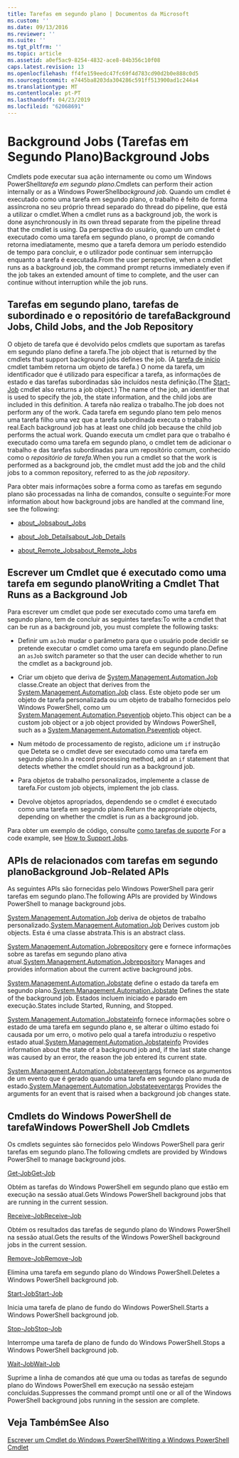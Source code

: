 ```yaml
---
title: Tarefas em segundo plano | Documentos da Microsoft
ms.custom: ''
ms.date: 09/13/2016
ms.reviewer: ''
ms.suite: ''
ms.tgt_pltfrm: ''
ms.topic: article
ms.assetid: a0ef5ac9-8254-4832-ace8-84b356c10f08
caps.latest.revision: 13
ms.openlocfilehash: ff4fe159eedc47fc69f4d783cd90d2b0e888c0d5
ms.sourcegitcommit: e7445ba8203da304286c591ff513900ad1c244a4
ms.translationtype: MT
ms.contentlocale: pt-PT
ms.lasthandoff: 04/23/2019
ms.locfileid: "62068691"
---
```

# <a name="background-jobs"></a><span data-ttu-id="7776f-102">Background Jobs (Tarefas em Segundo Plano)</span><span class="sxs-lookup"><span data-stu-id="7776f-102">Background Jobs</span></span>

<span data-ttu-id="7776f-103">Cmdlets pode executar sua ação internamente ou como um Windows PowerShell*tarefa em segundo plano*.</span><span class="sxs-lookup"><span data-stu-id="7776f-103">Cmdlets can perform their action internally or as a Windows PowerShell*background job*.</span></span> <span data-ttu-id="7776f-104">Quando um cmdlet é executado como uma tarefa em segundo plano, o trabalho é feito de forma assíncrona no seu próprio thread separado do thread do pipeline, que está a utilizar o cmdlet.</span><span class="sxs-lookup"><span data-stu-id="7776f-104">When a cmdlet runs as a background job, the work is done asynchronously in its own thread separate from the pipeline thread that the cmdlet is using.</span></span> <span data-ttu-id="7776f-105">Da perspectiva do usuário, quando um cmdlet é executado como uma tarefa em segundo plano, o prompt de comando retorna imediatamente, mesmo que a tarefa demora um período estendido de tempo para concluir, e o utilizador pode continuar sem interrupção enquanto a tarefa é executada.</span><span class="sxs-lookup"><span data-stu-id="7776f-105">From the user perspective, when a cmdlet runs as a background job, the command prompt returns immediately even if the job takes an extended amount of time to complete, and the user can continue without interruption while the job runs.</span></span>

## <a name="background-jobs-child-jobs-and-the-job-repository"></a><span data-ttu-id="7776f-106">Tarefas em segundo plano, tarefas de subordinado e o repositório de tarefa</span><span class="sxs-lookup"><span data-stu-id="7776f-106">Background Jobs, Child Jobs, and the Job Repository</span></span>

<span data-ttu-id="7776f-107">O objeto de tarefa que é devolvido pelos cmdlets que suportam as tarefas em segundo plano define a tarefa.</span><span class="sxs-lookup"><span data-stu-id="7776f-107">The job object that is returned by the cmdlets that support background jobs defines the job.</span></span> <span data-ttu-id="7776f-108">(A [tarefa de início](/powershell/module/Microsoft.PowerShell.Core/Start-Job) cmdlet também retorna um objeto de tarefa.) O nome da tarefa, um identificador que é utilizado para especificar a tarefa, as informações de estado e das tarefas subordinadas são incluídos nesta definição.</span><span class="sxs-lookup"><span data-stu-id="7776f-108">(The [Start-Job](/powershell/module/Microsoft.PowerShell.Core/Start-Job) cmdlet also returns a job object.) The name of the job, an identifier that is used to specify the job, the state information, and the child jobs are included in this definition.</span></span> <span data-ttu-id="7776f-109">A tarefa não realiza o trabalho.</span><span class="sxs-lookup"><span data-stu-id="7776f-109">The job does not perform any of the work.</span></span> <span data-ttu-id="7776f-110">Cada tarefa em segundo plano tem pelo menos uma tarefa filho uma vez que a tarefa subordinada executa o trabalho real.</span><span class="sxs-lookup"><span data-stu-id="7776f-110">Each background job has at least one child job because the child job performs the actual work.</span></span> <span data-ttu-id="7776f-111">Quando executa um cmdlet para que o trabalho é executado como uma tarefa em segundo plano, o cmdlet tem de adicionar o trabalho e das tarefas subordinadas para um repositório comum, conhecido como o *repositório de tarefa*.</span><span class="sxs-lookup"><span data-stu-id="7776f-111">When you run a cmdlet so that the work is performed as a background job, the cmdlet must add the job and the child jobs to a common repository, referred to as the *job repository*.</span></span>

<span data-ttu-id="7776f-112">Para obter mais informações sobre a forma como as tarefas em segundo plano são processadas na linha de comandos, consulte o seguinte:</span><span class="sxs-lookup"><span data-stu-id="7776f-112">For more information about how background jobs are handled at the command line, see the following:</span></span>

- [<span data-ttu-id="7776f-113">about_Jobs</span><span class="sxs-lookup"><span data-stu-id="7776f-113">about_Jobs</span></span>](/powershell/module/microsoft.powershell.core/about/about_jobs)

- [<span data-ttu-id="7776f-114">about_Job_Details</span><span class="sxs-lookup"><span data-stu-id="7776f-114">about_Job_Details</span></span>](/powershell/module/microsoft.powershell.core/about/about_job_details)

- [<span data-ttu-id="7776f-115">about_Remote_Jobs</span><span class="sxs-lookup"><span data-stu-id="7776f-115">about_Remote_Jobs</span></span>](/powershell/module/microsoft.powershell.core/about/about_remote_jobs)

## <a name="writing-a-cmdlet-that-runs-as-a-background-job"></a><span data-ttu-id="7776f-116">Escrever um Cmdlet que é executado como uma tarefa em segundo plano</span><span class="sxs-lookup"><span data-stu-id="7776f-116">Writing a Cmdlet That Runs as a Background Job</span></span>

<span data-ttu-id="7776f-117">Para escrever um cmdlet que pode ser executado como uma tarefa em segundo plano, tem de concluir as seguintes tarefas:</span><span class="sxs-lookup"><span data-stu-id="7776f-117">To write a cmdlet that can be run as a background job, you must complete the following tasks:</span></span>

- <span data-ttu-id="7776f-118">Definir um `asJob` mudar o parâmetro para que o usuário pode decidir se pretende executar o cmdlet como uma tarefa em segundo plano.</span><span class="sxs-lookup"><span data-stu-id="7776f-118">Define an `asJob` switch parameter so that the user can decide whether to run the cmdlet as a background job.</span></span>

- <span data-ttu-id="7776f-119">Criar um objeto que deriva de [System.Management.Automation.Job](/dotnet/api/System.Management.Automation.Job) classe.</span><span class="sxs-lookup"><span data-stu-id="7776f-119">Create an object that derives from the [System.Management.Automation.Job](/dotnet/api/System.Management.Automation.Job) class.</span></span> <span data-ttu-id="7776f-120">Este objeto pode ser um objeto de tarefa personalizada ou um objeto de trabalho fornecidos pelo Windows PowerShell, como um [System.Management.Automation.Pseventjob](/dotnet/api/System.Management.Automation.PSEventJob) objeto.</span><span class="sxs-lookup"><span data-stu-id="7776f-120">This object can be a custom job object or a job object provided by Windows PowerShell, such as a [System.Management.Automation.Pseventjob](/dotnet/api/System.Management.Automation.PSEventJob) object.</span></span>

- <span data-ttu-id="7776f-121">Num método de processamento de registo, adicione um `if` instrução que Deteta se o cmdlet deve ser executado como uma tarefa em segundo plano.</span><span class="sxs-lookup"><span data-stu-id="7776f-121">In a record processing method, add an `if` statement that detects whether the cmdlet should run as a background job.</span></span>

- <span data-ttu-id="7776f-122">Para objetos de trabalho personalizados, implemente a classe de tarefa.</span><span class="sxs-lookup"><span data-stu-id="7776f-122">For custom job objects, implement the job class.</span></span>

- <span data-ttu-id="7776f-123">Devolve objetos apropriados, dependendo se o cmdlet é executado como uma tarefa em segundo plano.</span><span class="sxs-lookup"><span data-stu-id="7776f-123">Return the appropriate objects, depending on whether the cmdlet is run as a background job.</span></span>

<span data-ttu-id="7776f-124">Para obter um exemplo de código, consulte [como tarefas de suporte](./how-to-support-jobs.md).</span><span class="sxs-lookup"><span data-stu-id="7776f-124">For a code example, see [How to Support Jobs](./how-to-support-jobs.md).</span></span>

## <a name="background-job-related-apis"></a><span data-ttu-id="7776f-125">APIs de relacionados com tarefas em segundo plano</span><span class="sxs-lookup"><span data-stu-id="7776f-125">Background Job-Related APIs</span></span>

<span data-ttu-id="7776f-126">As seguintes APIs são fornecidas pelo Windows PowerShell para gerir tarefas em segundo plano.</span><span class="sxs-lookup"><span data-stu-id="7776f-126">The following APIs are provided by Windows PowerShell to manage background jobs.</span></span>

<span data-ttu-id="7776f-127">[System.Management.Automation.Job](/dotnet/api/System.Management.Automation.Job) deriva de objetos de trabalho personalizado.</span><span class="sxs-lookup"><span data-stu-id="7776f-127">[System.Management.Automation.Job](/dotnet/api/System.Management.Automation.Job) Derives custom job objects.</span></span> <span data-ttu-id="7776f-128">Esta é uma classe abstrata.</span><span class="sxs-lookup"><span data-stu-id="7776f-128">This is an abstract class.</span></span>

<span data-ttu-id="7776f-129">[System.Management.Automation.Jobrepository](/dotnet/api/System.Management.Automation.JobRepository) gere e fornece informações sobre as tarefas em segundo plano ativa atual.</span><span class="sxs-lookup"><span data-stu-id="7776f-129">[System.Management.Automation.Jobrepository](/dotnet/api/System.Management.Automation.JobRepository) Manages and provides information about the current active background jobs.</span></span>

<span data-ttu-id="7776f-130">[System.Management.Automation.Jobstate](/dotnet/api/System.Management.Automation.JobState) define o estado da tarefa em segundo plano.</span><span class="sxs-lookup"><span data-stu-id="7776f-130">[System.Management.Automation.Jobstate](/dotnet/api/System.Management.Automation.JobState) Defines the state of the background job.</span></span> <span data-ttu-id="7776f-131">Estados incluem iniciado e parado em execução.</span><span class="sxs-lookup"><span data-stu-id="7776f-131">States include Started, Running, and Stopped.</span></span>

<span data-ttu-id="7776f-132">[System.Management.Automation.Jobstateinfo](/dotnet/api/System.Management.Automation.JobStateInfo) fornece informações sobre o estado de uma tarefa em segundo plano e, se alterar o último estado foi causada por um erro, o motivo pelo qual a tarefa introduziu o respetivo estado atual.</span><span class="sxs-lookup"><span data-stu-id="7776f-132">[System.Management.Automation.Jobstateinfo](/dotnet/api/System.Management.Automation.JobStateInfo) Provides information about the state of a background job and, if the last state change was caused by an error, the reason the job entered its current state.</span></span>

<span data-ttu-id="7776f-133">[System.Management.Automation.Jobstateeventargs](/dotnet/api/System.Management.Automation.JobStateEventArgs) fornece os argumentos de um evento que é gerado quando uma tarefa em segundo plano muda de estado.</span><span class="sxs-lookup"><span data-stu-id="7776f-133">[System.Management.Automation.Jobstateeventargs](/dotnet/api/System.Management.Automation.JobStateEventArgs) Provides the arguments for an event that is raised when a background job changes state.</span></span>

## <a name="windows-powershell-job-cmdlets"></a><span data-ttu-id="7776f-134">Cmdlets do Windows PowerShell de tarefa</span><span class="sxs-lookup"><span data-stu-id="7776f-134">Windows PowerShell Job Cmdlets</span></span>

<span data-ttu-id="7776f-135">Os cmdlets seguintes são fornecidos pelo Windows PowerShell para gerir tarefas em segundo plano.</span><span class="sxs-lookup"><span data-stu-id="7776f-135">The following cmdlets are provided by Windows PowerShell to manage background jobs.</span></span>

[<span data-ttu-id="7776f-136">Get-Job</span><span class="sxs-lookup"><span data-stu-id="7776f-136">Get-Job</span></span>](/powershell/module/Microsoft.PowerShell.Core/Get-Job)

<span data-ttu-id="7776f-137">Obtém as tarefas do Windows PowerShell em segundo plano que estão em execução na sessão atual.</span><span class="sxs-lookup"><span data-stu-id="7776f-137">Gets Windows PowerShell background jobs that are running in the current session.</span></span>

[<span data-ttu-id="7776f-138">Receive-Job</span><span class="sxs-lookup"><span data-stu-id="7776f-138">Receive-Job</span></span>](/powershell/module/Microsoft.PowerShell.Core/Receive-Job)

<span data-ttu-id="7776f-139">Obtém os resultados das tarefas de segundo plano do Windows PowerShell na sessão atual.</span><span class="sxs-lookup"><span data-stu-id="7776f-139">Gets the results of the Windows PowerShell background jobs in the current session.</span></span>

[<span data-ttu-id="7776f-140">Remove-Job</span><span class="sxs-lookup"><span data-stu-id="7776f-140">Remove-Job</span></span>](/powershell/module/Microsoft.PowerShell.Core/Remove-Job)

<span data-ttu-id="7776f-141">Elimina uma tarefa em segundo plano do Windows PowerShell.</span><span class="sxs-lookup"><span data-stu-id="7776f-141">Deletes a Windows PowerShell background job.</span></span>

[<span data-ttu-id="7776f-142">Start-Job</span><span class="sxs-lookup"><span data-stu-id="7776f-142">Start-Job</span></span>](/powershell/module/Microsoft.PowerShell.Core/Start-Job)

<span data-ttu-id="7776f-143">Inicia uma tarefa de plano de fundo do Windows PowerShell.</span><span class="sxs-lookup"><span data-stu-id="7776f-143">Starts a Windows PowerShell background job.</span></span>

[<span data-ttu-id="7776f-144">Stop-Job</span><span class="sxs-lookup"><span data-stu-id="7776f-144">Stop-Job</span></span>](/powershell/module/Microsoft.PowerShell.Core/Stop-Job)

<span data-ttu-id="7776f-145">Interrompe uma tarefa de plano de fundo do Windows PowerShell.</span><span class="sxs-lookup"><span data-stu-id="7776f-145">Stops a Windows PowerShell background job.</span></span>

[<span data-ttu-id="7776f-146">Wait-Job</span><span class="sxs-lookup"><span data-stu-id="7776f-146">Wait-Job</span></span>](/powershell/module/Microsoft.PowerShell.Core/Wait-Job)

<span data-ttu-id="7776f-147">Suprime a linha de comandos até que uma ou todas as tarefas de segundo plano do Windows PowerShell em execução na sessão estejam concluídas.</span><span class="sxs-lookup"><span data-stu-id="7776f-147">Suppresses the command prompt until one or all of the Windows PowerShell background jobs running in the session are complete.</span></span>

## <a name="see-also"></a><span data-ttu-id="7776f-148">Veja Também</span><span class="sxs-lookup"><span data-stu-id="7776f-148">See Also</span></span>

[<span data-ttu-id="7776f-149">Escrever um Cmdlet do Windows PowerShell</span><span class="sxs-lookup"><span data-stu-id="7776f-149">Writing a Windows PowerShell Cmdlet</span></span>](./writing-a-windows-powershell-cmdlet.md)
